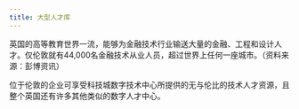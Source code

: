 ```yaml
---
title: 大型人才库
---
```


英国的高等教育世界一流，能够为金融技术行业输送大量的金融、工程和设计人才。仅伦敦就有44,000名金融技术从业人员，超过世界上任何一座城市。（资料来源：彭博资讯）

位于伦敦的企业可享受科技城数字技术中心所提供的无与伦比的技术人才资源，且整个英国还有许多其他类似的数字人才中心。
